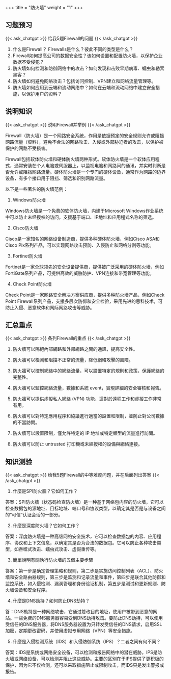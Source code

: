 +++
title = "防火墙"
weight = "1"
+++
## 习题预习
{{< ask_chatgpt >}}
给我5题Firewall的问题
{{< /ask_chatgpt >}}



1. 什么是Firewall？ Firewalls是什么？彼此不同的类型是什么？
2. Firewall如何提高公司的数据安全性？该如何设置和配置防火墙，以保护企业数据不受侵犯？
3. 防火墙如何检测和防御网络中的攻击？如何发现和击败早期病毒、蠕虫和勒索黑客？
4. 防火墙如何避免网络攻击？包括访问控制、VPN建立和网络流量管理等。
5. 防火墙如何应用到云端和流动网络中？如何在云端和流动网络中建立安全措施，以保护用户的资料？   

## 说明知识
{{< ask_chatgpt >}}
说明Firewall并举例
{{< /ask_chatgpt >}}



Firewall（防火墙）是一个网路安全系统，作用是依据预定的安全规则允许或阻挡网路流量（资料），避免不合法的网路攻击、入侵或外部胁迫者的攻击，以保护被保护的网路不受损害。

Firewall包括软体防火墙和硬体防火墙两种形式。软体防火墙是一个软体应用程式，通常安装在个人电脑或伺服器上，以监视电脑和网路间的通讯，并实时判断是否允许或阻挡网路流量。硬体防火墙是一个专门的硬体设备，通常作为网路的边界设备，有多个接口用于阻挡、筛选和识别网路流量。

以下是一些著名的防火墙范例：

1. Windows防火墙

Windows防火墙是一个免费的软体防火墙，内建于Microsoft Windows作业系统中可以防止未经授权的访问，支援基于端口、IP地址和应用程式名称的筛选。

2. Cisco防火墙

Cisco是一家知名的网络设备制造商，提供多种硬体防火墙，例如Cisco ASA和Cisco Pix系列产品，可以实现网路攻击预防、入侵防止和网络分割等功能。

3. Fortinet防火墙

Fortinet是一家全球领先的安全设备提供商，提供被广泛采用的硬体防火墙，例如FortiGate系列产品，可提供高效的威胁防护、VPN连接和带宽管理等功能。

4. Check Point防火墙

Check Point是一家网路安全解决方案供应商，提供多种防火墙产品，例如Check Point Firewall系列产品，支援多层次防御和安全检验，采用先进的思科技术，可防止入侵、恶意软体和网际网路攻击等威胁。   

## 汇总重点
{{< ask_chatgpt >}}
条列Firewall的重点
{{< /ask_chatgpt >}}



1. 防火牆可以隔絕內部網路和外部網路之間的通訊，提高安全性。

2. 防火牆可以檢測和阻擋不正常的流量，降低網絡攻擊的風險。

3. 防火牆可以控制網絡中的網絡流量，可以設置特定的規則和政策，保護網絡的完整性。

4. 防火牆可以監控網絡流量，數據和系統 event，實現詳細的安全審核和報告。

5. 防火牆可以提供虛擬私人網絡 (VPN) 功能，這對於遠程工作和虛擬工作非常有用。

6. 防火牆可以對特定應用程序和協議進行適當的設置和限制，並防止對公司數據的不當訪問。

7. 防火牆可以設置限制，僅允許特定的 IP 地址或特定類型的流量進行訪問。

8. 防火牆可以防止 untrusted 打印機或未經授權的設備與網絡連接。   

## 知识测验
{{< ask_chatgpt >}}
给我5题Firewall的中等难度问题，并在后面列出答案
{{< /ask_chatgpt >}}



1. 什麼是SPI防火牆？它如何工作？

答案：SPI防火牆（状态码检查防火墙）是一种基于网络包内容的防火墙，它可以检查数据包的源地址、目标地址、端口号和协议类型，以确定其是否是与设备之间的“可信”认证会话的一部分。 

2. 什麼是深度防火墙？它如何工作？

答案：深度防火墙是一种高级网络安全技术，它可以检查数据包的内容、应用程序、协议和上下文信息，以确定其是否为合法的数据包。它可以防止各种攻击类型，如吞噬式攻击、蠕虫式攻击、虚假重传等。 

3. 簡單說明有關執行防火墙的五個主要步驟

答案：第一步是确定管理策略和规则，第二步是实施访问控制列表（ACL）、防火墙和安全路由器规则，第三步是监测和记录流量和事件，第四步是联合其他防御和监控系统，如入侵检测、漏洞管理和身份验证机制，第五步是测试和更新规则、防火墙设备和安全程序。 

4. 什麼是DNS劫持？如何防止DNS劫持？

答：DNS劫持是一种网络攻击，它通过篡改目的地址，使用户被带到恶意的网站。一些免费的DNS服务器容易受到DNS劫持攻击。要防止DNS劫持，可以使用受信任的DNS服务器，将DNS服务器设置为只转发受信任的DNS请求，启用SSL加密，定期更改密码，并使用虚拟专用网络（VPN）等安全措施。 

5. 什麼是入侵检测系统（IDS）和入侵防御系统（IPS）？二者之间有何不同？

答案：IDS是系统或网络安全设备，可以检测和报告网络中的潜在威胁，IPS是防火墙或网络设备，可以检测并阻止这些威胁。主要的区别在于IPS提供了更积极的保护，因为它不仅检测，还可以采取措施阻止或限制攻击，而IDS只是发出警报或报告。   

